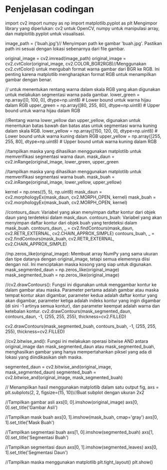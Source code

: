 
# Penjelasan codingan

import cv2
import numpy as np
import matplotlib.pyplot as plt
Mengimpor library yang diperlukan: cv2 untuk OpenCV, numpy untuk manipulasi array, dan matplotlib.pyplot untuk visualisasi.

image_path = ('buah.jpg')// Menyimpan path ke gambar 'buah.jpg'. Pastikan path ini sesuai dengan lokasi sebenarnya dari file gambar.

original_image = cv2.imread(image_path)
original_image = cv2.cvtColor(original_image, cv2.COLOR_BGR2RGB)//Menggunakan cv2.cvtColor() untuk mengubah format warna gambar dari BGR ke RGB. Ini penting karena matplotlib mengharapkan format RGB untuk menampilkan gambar dengan benar.

// untuk menentukan rentang warna dalam skala RGB yang akan digunakan untuk melakukan segmentasi warna pada gambar.
lower_green = np.array([0, 100, 0], dtype=np.uint8)  # Lower bound untuk warna hijau dalam RGB
upper_green = np.array([80, 255, 80], dtype=np.uint8)  # Upper bound untuk warna hijau dalam RGB

//Rentang warna lower_yellow dan upper_yellow, digunakan untuk menentukan batas bawah dan batas atas untuk segmentasi warna kuning dalam skala RGB. 
lower_yellow = np.array([150, 120, 0], dtype=np.uint8)  # Lower bound untuk warna kuning dalam RGB
upper_yellow = np.array([255, 255, 80], dtype=np.uint8)  # Upper bound untuk warna kuning dalam RGB

//tampilkan maska yang dihasilkan menggunakan matplotlib untuk memverifikasi segmentasi warna daun.
mask_daun = cv2.inRange(original_image, lower_green, upper_green

//tampilkan maska yang dihasilkan menggunakan matplotlib untuk memverifikasi segmentasi warna buah.
mask_buah = cv2.inRange(original_image, lower_yellow, upper_yellow)


kernel = np.ones((5, 5), np.uint8)
mask_daun = cv2.morphologyEx(mask_daun, cv2.MORPH_OPEN, kernel)
mask_buah = cv2.morphologyEx(mask_buah, cv2.MORPH_OPEN, kernel)

//contours_daun: Variabel yang akan menyimpan daftar kontur dari objek daun yang terdeteksi dalam mask_daun.
contours_buah: Variabel yang akan menyimpan daftar kontur dari objek buah yang terdeteksi dalam mask_buah.
contours_daun, _ = cv2.findContours(mask_daun, cv2.RETR_EXTERNAL, cv2.CHAIN_APPROX_SIMPLE)
contours_buah, _ = cv2.findContours(mask_buah, cv2.RETR_EXTERNAL, cv2.CHAIN_APPROX_SIMPLE)

//np.zeros_like(original_image): Membuat array NumPy yang sama ukuran dan tipe datanya dengan original_image, tetapi semua elemennya diisi dengan nol. Ini menciptakan maska kosong yang siap untuk digunakan.
mask_segmented_daun = np.zeros_like(original_image)
mask_segmented_buah = np.zeros_like(original_image)

//cv2.drawContours(): Fungsi ini digunakan untuk menggambar kontur ke dalam gambar atau maska. Parameter pertama adalah gambar atau maska tempat kontur akan digambar, parameter kedua adalah daftar kontur yang akan digambar, parameter ketiga adalah indeks kontur yang ingin digambar (di sini -1 artinya semua kontur), dan parameter keempat adalah warna dan ketebalan kontur.
cv2.drawContours(mask_segmented_daun, contours_daun, -1, (255, 255, 255), thickness=cv2.FILLED)


cv2.drawContours(mask_segmented_buah, contours_buah, -1, (255, 255, 255), thickness=cv2.FILLED)

//cv2.bitwise_and(): Fungsi ini melakukan operasi bitwise AND antara original_image dan mask_segmented_daun atau mask_segmented_buah, menghasilkan gambar yang hanya mempertahankan piksel yang ada di lokasi yang diindikasikan oleh maska.

segmented_daun = cv2.bitwise_and(original_image, mask_segmented_daun)
segmented_buah = cv2.bitwise_and(original_image, mask_segmented_buah)

// Menampilkan hasil menggunakan matplotlib dalam satu output
fig, axs = plt.subplots(2, 2, figsize=(15, 10))//Buat subplot dengan ukuran 2x2

//Tampilkan gambar asli
axs[0, 0].imshow(original_image)
axs[0, 0].set_title('Gambar Asli')

//Tampilkan mask buah
axs[0, 1].imshow(mask_buah, cmap='gray')
axs[0, 1].set_title('Mask Buah')

//Tampilkan segmentasi buah
axs[1, 0].imshow(segmented_buah)
axs[1, 0].set_title('Segmentasi Buah')

//Tampilkan segmentasi daun
axs[0, 1].imshow(segmented_leaves)
axs[0, 1].set_title('Segmentasi Daun')

//Tampilkan maska menggunakan matplotlib
plt.tight_layout()
plt.show()